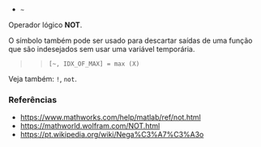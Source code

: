 * `~`

Operador lógico **NOT**.

O símbolo também pode ser usado para descartar saídas de uma função que
são indesejados sem usar uma variável temporária.

>> `[~, IDX_OF_MAX] = max (X)`

Veja também: `!`, `not`.

### Referências

* https://www.mathworks.com/help/matlab/ref/not.html
* https://mathworld.wolfram.com/NOT.html
* https://pt.wikipedia.org/wiki/Nega%C3%A7%C3%A3o
